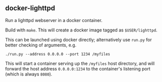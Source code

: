 docker-lighttpd
---------------

Run a lighttpd webserver in a docker container.

Build with `make`. This will create a docker image tagged as `$USER/lighttpd`.

This can be launched using docker directly; alternatively use `run.py` for
better checking of arguments, e.g.

```
./run.py --address 0.0.0.0 --port 1234 /myfiles
```

This will start a container serving up the `/myfiles` host directory, and will
forward the host address `0.0.0.0:1234` to the container's listening port (which
is always `8080`).
